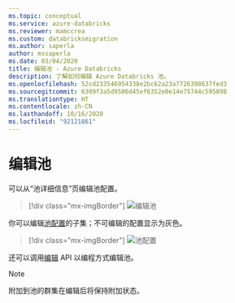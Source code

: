 ```yaml
---
ms.topic: conceptual
ms.service: azure-databricks
ms.reviewer: mamccrea
ms.custom: databricksmigration
ms.author: saperla
author: mssaperla
ms.date: 03/04/2020
title: 编辑池 - Azure Databricks
description: 了解如何编辑 Azure Databricks 池。
ms.openlocfilehash: 52cd233546954338e2bc62a23a7726398637fed3
ms.sourcegitcommit: 6309f3a5d9506d45ef6352e0e14e75744c595898
ms.translationtype: HT
ms.contentlocale: zh-CN
ms.lasthandoff: 10/16/2020
ms.locfileid: "92121861"
---
```

# <a name="edit-a-pool"></a><a id="edit-a-pool"> </a><a id="instance-pools-edit"> </a>编辑池

可以从“池详细信息”页编辑池配置。

> [!div class="mx-imgBorder"]
> ![编辑池](../../_static/images/instance-pools/edit.png)

你可以编辑[池配置](configure.md#instance-pool-configurations)的子集；不可编辑的配置显示为灰色。

> [!div class="mx-imgBorder"]
> ![池配置](../../_static/images/instance-pools/edit-disabled-fields.png)

还可以调用[编辑](../../dev-tools/api/latest/instance-pools.md#clusterinstancepoolserviceeditinstancepool) API 以编程方式编辑池。

> [!NOTE]
>
> 附加到池的群集在编辑后将保持附加状态。